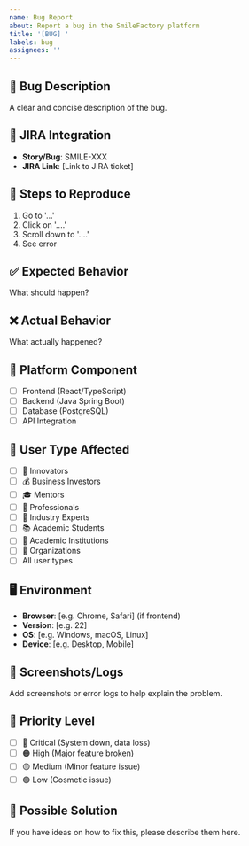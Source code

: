 ```yaml
---
name: Bug Report
about: Report a bug in the SmileFactory platform
title: '[BUG] '
labels: bug
assignees: ''
---
```


## 🐛 Bug Description
A clear and concise description of the bug.

## 🔗 JIRA Integration
- **Story/Bug**: SMILE-XXX
- **JIRA Link**: [Link to JIRA ticket]

## 🔄 Steps to Reproduce
1. Go to '...'
2. Click on '....'
3. Scroll down to '....'
4. See error

## ✅ Expected Behavior
What should happen?

## ❌ Actual Behavior
What actually happened?

## 📱 Platform Component
- [ ] Frontend (React/TypeScript)
- [ ] Backend (Java Spring Boot)
- [ ] Database (PostgreSQL)
- [ ] API Integration

## 👥 User Type Affected
- [ ] 🚀 Innovators
- [ ] 💰 Business Investors
- [ ] 🎓 Mentors
- [ ] 💼 Professionals
- [ ] 🔬 Industry Experts
- [ ] 📚 Academic Students
- [ ] 🏫 Academic Institutions
- [ ] 🏢 Organizations
- [ ] All user types

## 🖥️ Environment
- **Browser**: [e.g. Chrome, Safari] (if frontend)
- **Version**: [e.g. 22]
- **OS**: [e.g. Windows, macOS, Linux]
- **Device**: [e.g. Desktop, Mobile]

## 📸 Screenshots/Logs
Add screenshots or error logs to help explain the problem.

## 🎯 Priority Level
- [ ] 🔴 Critical (System down, data loss)
- [ ] 🟠 High (Major feature broken)
- [ ] 🟡 Medium (Minor feature issue)
- [ ] 🟢 Low (Cosmetic issue)

## 🔧 Possible Solution
If you have ideas on how to fix this, please describe them here.
